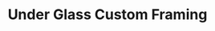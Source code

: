---
title: "Under Glass Custom Framing"
url: /provincetown/under-glass-custom-framing/
shop: frame
---